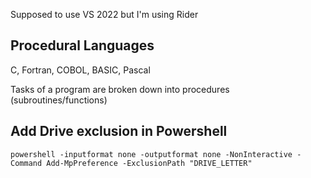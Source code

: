 Supposed to use VS 2022 but I'm using Rider

## Procedural Languages
C, Fortran, COBOL, BASIC, Pascal

Tasks of a program are broken down into procedures (subroutines/functions)

## Add Drive exclusion in Powershell
`powershell -inputformat none -outputformat none -NonInteractive -Command Add-MpPreference -ExclusionPath "DRIVE_LETTER"`
